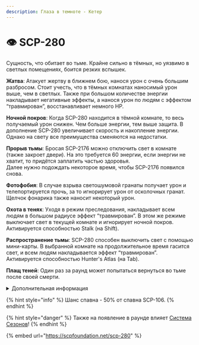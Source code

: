 ```yaml
---
description: Глаза в темноте - Кетер
---
```


# 👁 SCP-280

Сущность, что обитает во тьме. Крайне сильно в тёмных, но уязвимо в светлых помещениях, боится резких вспышек.

**Жатва**: Атакует жертву в ближнем бою, нанося урон с очень большим разбросом. Стоит учесть, что в тёмных комнатах наносимый урон выше, чем в светлых. Также при большом количестве энергии накладывает негативные эффекты, а нанося урон по людям с эффектом “травмирован”, восстанавливает немного HP.

**Ночной покров**: Когда SCP-280 находится в тёмной комнате, то весь получаемый урон снижен. Чем больше энергии, тем выше защита. В дополнение SCP-280 увеличивает скорость и накопление энергии. Однако на свету все преимущества сменяются на недостатки.

**Прорыв тьмы**: Бросая SCP-2176 можно отключить свет в комнате (также закроет двери). На это требуется 60 энергии, если энергии не хватит, то придётся заплатить частью здоровья.\
Далее нужно подождать некоторое время, чтобы SCP-2176 появился снова.

**Фотофобия**: В случае взрыва светошумовой гранаты получает урон и телепортируется прочь, за то игнорирует урон от осколочных гранат. Щелчок фонарика также наносит некоторый урон.

**Охота в тенях**: Уходя в режим преследования, накладывает всем людям в большом радиусе эффект “травмирован”. В этом же режиме выключает свет в текущей комнате и игнорирует ночной покров.\
Активируется способностью Stalk (на Shift).

**Распространение тьмы**: SCP-280 способен выключить свет с помощью мини-карты. В выбранной комнате на продолжительное время гасится свет, и всем людям накладывается эффект “травмирован”.\
Активируется способностью Hunter's Atlas (на Tab).

**Плащ теней**: Один раз за раунд может попытаться вернуться во тьме после своей смерти.

<details>

<summary>Дополнительная информация</summary>

* **Класс**: SCP-106
* **Роль в команде**: Универсал

</details>

{% hint style="info" %}
Шанс спавна - 50% от спавна SCP-106.
{% endhint %}

{% hint style="danger" %}
Также на появление в раунде влияет [Система Сезонов](../../server-systems/seasons-system.md)!
{% endhint %}

{% embed url="https://scpfoundation.net/scp-280" %}
